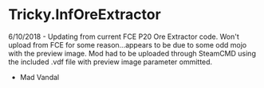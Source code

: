 # Tricky.InfOreExtractor

6/10/2018 - Updating from current FCE P20 Ore Extractor code. Won't upload from FCE for some reason...appears to be due
to some odd mojo with the preview image. Mod had to be uploaded through SteamCMD using the included .vdf file with preview
image parameter ommitted.

- Mad Vandal
